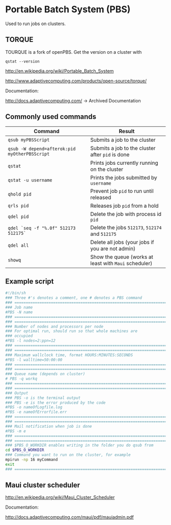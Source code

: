 # Portable Batch System (PBS)

Used to run jobs on clusters.

## TORQUE

TOURQUE is a fork of openPBS. Get the version on a cluster with
```
qstat --version
```

http://en.wikipedia.org/wiki/Portable_Batch_System

http://www.adaptivecomputing.com/products/open-source/torque/

Documentation:

http://docs.adaptivecomputing.com/ -> Archived Documentation

## Commonly used commands

 Command                                       | Result
-----------------------------------------------|--------------------------------------------------------|
`qsub myPBSScript`                             | Submits a job to the cluster
`qsub -W depend=afterok:pid myOtherPBSScript`  | Submits a job to the cluster after `pid` is done
`qstat`                                        | Prints jobs currently running on the cluster
`qstat -u username`                            | Prints the jobs submitted by `username`
`qhold pid`                                    | Prevent job `pid` to run until released
`qrls pid`                                     | Releases job `pid` from a hold
`qdel pid`                                     | Delete the job with process id `pid`
``qdel `seq -f "%.0f" 512173 512175` ``        | Delete the jobs `512173`, `512174` and `512175`
`qdel all`                                     | Delete all jobs (your jobs if you are not admin)
`showq`                                        | Show the queue (works at least with `Maui` scheduler)

## Example script

```sh
#!/bin/sh 
### Three #'s denotes a comment, one # denotes a PBS command
### ====================================================================
### Job name 
#PBS -N name
### ====================================================================
### ====================================================================
### Number of nodes and processors per node
### For optimal run, should run so that whole machines are
### occupied
#PBS -l nodes=2:ppn=12
### ====================================================================
### ====================================================================
### Maximum wallclock time, format HOURS:MINUTES:SECONDS
#PBS -l walltime=50:00:00
### ====================================================================
### ====================================================================
### Queue name (depends on cluster)
# PBS -q workq
### ====================================================================
### ====================================================================
### Output
### PBS -o is the terminal output
### PBS -e is the error produced by the code
#PBS -o nameOfLogfile.log
#PBS -e nameOfErrorfile.err 
### ====================================================================
### ====================================================================
### Mail notification when job is done
#PBS -m e
### ====================================================================
### ====================================================================
### $PBS_O_WORKDIR enables writing in the folder you do qsub from
cd $PBS_O_WORKDIR
### Command you want to run on the cluster, for example
mpirun -np 16 myCommand
exit
### ====================================================================
```

## Maui cluster scheduler

http://en.wikipedia.org/wiki/Maui_Cluster_Scheduler

Documentation:

http://docs.adaptivecomputing.com/maui/pdf/mauiadmin.pdf
